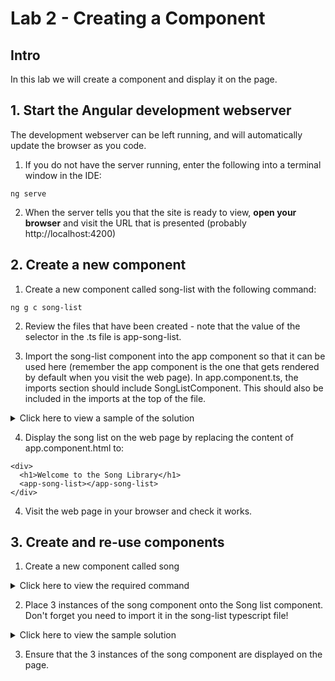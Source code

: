 # Lab 2 - Creating a Component

## Intro

In this lab we will create a component and display it on the page.

## 1. Start the Angular development webserver

The development webserver can be left running, and will automatically update the browser as you code. 

1. If you do not have the server running, enter the following into a terminal window in the IDE:

```
ng serve
```

2. When the server tells you that the site is ready to view, **open your browser** and visit the URL that is presented (probably http://localhost:4200)

## 2. Create a new component

1. Create a new component called song-list with the following command:

```
ng g c song-list
```

2. Review the files that have been created - note that the value of the selector in the .ts file is app-song-list.

3. Import the song-list component into the app component so that it can be used here (remember the app component is the one that gets rendered by default when you visit the web page). In app.component.ts, the imports section should include SongListComponent. This should also be included in the imports at the top of the file.

<details>
<summary>
Click here to view a sample of the solution
</summary>

**app.component.ts**
```
import { Component } from '@angular/core';
import { RouterOutlet } from '@angular/router';
import { SongListComponent } from './song-list/song-list.component';

@Component({
  selector: 'app-root',
  standalone: true,
  imports: [RouterOutlet, SongListComponent],
  templateUrl: './app.component.html',
  styleUrl: './app.component.css'
})
export class AppComponent {
    ...
```
</details>

4. Display the song list on the web page by replacing the content of app.component.html to:

```
<div>
  <h1>Welcome to the Song Library</h1>
  <app-song-list></app-song-list>
</div>
```

4. Visit the web page in your browser and check it works.


## 3. Create and re-use components

1. Create a new component called song

<details>
<summary>
Click here to view the required command
</summary>

```
ng g c song
```
</details>


2. Place 3 instances of the song component onto the Song list component. Don't forget you need to import it in the song-list typescript file!

<details>
<summary>
Click here to view the sample solution
</summary>

**song-list-component.html**
```
<p>song-list works!</p>

<app-song></app-song>
<app-song></app-song>
<app-song></app-song>
```

**song-list.component.ts**
```
import { Component } from '@angular/core';
import { SongComponent } from '../song/song.component';

@Component({
  selector: 'app-song-list',
  standalone: true,
  imports: [SongComponent],
  templateUrl: './song-list.component.html',
  styleUrl: './song-list.component.css'
})
export class SongListComponent {

}
```
</details>

3. Ensure that the 3 instances of the song component are displayed on the page. 
